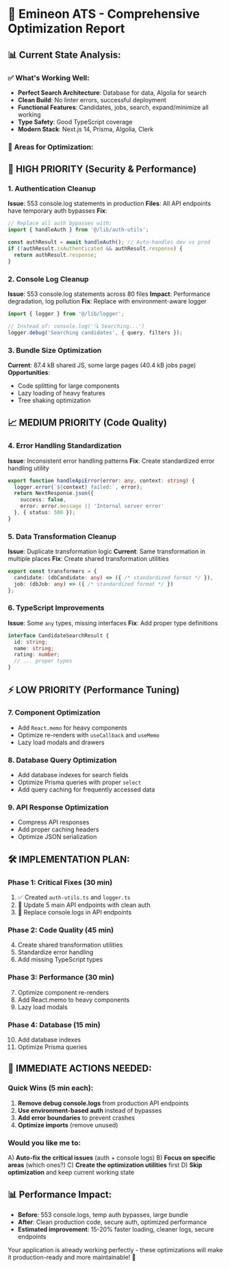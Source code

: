 # 🚀 Emineon ATS - Comprehensive Optimization Report

## 📊 **Current State Analysis:**

### ✅ **What's Working Well:**
- **Perfect Search Architecture**: Database for data, Algolia for search
- **Clean Build**: No linter errors, successful deployment
- **Functional Features**: Candidates, jobs, search, expand/minimize all working
- **Type Safety**: Good TypeScript coverage
- **Modern Stack**: Next.js 14, Prisma, Algolia, Clerk

### 🔧 **Areas for Optimization:**

## 🚨 **HIGH PRIORITY (Security & Performance)**

### 1. **Authentication Cleanup**
**Issue**: 553 console.log statements in production
**Files**: All API endpoints have temporary auth bypasses
**Fix**: 
```typescript
// Replace all auth bypasses with:
import { handleAuth } from '@/lib/auth-utils';

const authResult = await handleAuth(); // Auto-handles dev vs prod
if (!authResult.isAuthenticated && authResult.response) {
  return authResult.response;
}
```

### 2. **Console Log Cleanup**
**Issue**: 553 console.log statements across 80 files
**Impact**: Performance degradation, log pollution
**Fix**: Replace with environment-aware logger
```typescript
import { logger } from '@/lib/logger';

// Instead of: console.log('🔍 Searching...')
logger.debug('Searching candidates', { query, filters });
```

### 3. **Bundle Size Optimization**
**Current**: 87.4 kB shared JS, some large pages (40.4 kB jobs page)
**Opportunities**:
- Code splitting for large components
- Lazy loading of heavy features
- Tree shaking optimization

## 📈 **MEDIUM PRIORITY (Code Quality)**

### 4. **Error Handling Standardization**
**Issue**: Inconsistent error handling patterns
**Fix**: Create standardized error handling utility
```typescript
export function handleApiError(error: any, context: string) {
  logger.error(`${context} failed:`, error);
  return NextResponse.json({
    success: false,
    error: error.message || 'Internal server error'
  }, { status: 500 });
}
```

### 5. **Data Transformation Cleanup**
**Issue**: Duplicate transformation logic
**Current**: Same transformation in multiple places
**Fix**: Create shared transformation utilities
```typescript
export const transformers = {
  candidate: (dbCandidate: any) => ({ /* standardized format */ }),
  job: (dbJob: any) => ({ /* standardized format */ })
};
```

### 6. **TypeScript Improvements**
**Issue**: Some `any` types, missing interfaces
**Fix**: Add proper type definitions
```typescript
interface CandidateSearchResult {
  id: string;
  name: string;
  rating: number;
  // ... proper types
}
```

## ⚡ **LOW PRIORITY (Performance Tuning)**

### 7. **Component Optimization**
- Add `React.memo` for heavy components
- Optimize re-renders with `useCallback` and `useMemo`
- Lazy load modals and drawers

### 8. **Database Query Optimization**
- Add database indexes for search fields
- Optimize Prisma queries with proper `select`
- Add query caching for frequently accessed data

### 9. **API Response Optimization**
- Compress API responses
- Add proper caching headers
- Optimize JSON serialization

## 🛠️ **IMPLEMENTATION PLAN:**

### **Phase 1: Critical Fixes (30 min)**
1. ✅ Created `auth-utils.ts` and `logger.ts`
2. 🔄 Update 5 main API endpoints with clean auth
3. 🔄 Replace console.logs in API endpoints

### **Phase 2: Code Quality (45 min)**
4. Create shared transformation utilities
5. Standardize error handling
6. Add missing TypeScript types

### **Phase 3: Performance (30 min)**
7. Optimize component re-renders
8. Add React.memo to heavy components
9. Lazy load modals

### **Phase 4: Database (15 min)**
10. Add database indexes
11. Optimize Prisma queries

## 🎯 **IMMEDIATE ACTIONS NEEDED:**

### **Quick Wins (5 min each):**
1. **Remove debug console.logs** from production API endpoints
2. **Use environment-based auth** instead of bypasses
3. **Add error boundaries** to prevent crashes
4. **Optimize imports** (remove unused)

### **Would you like me to:**
A) **Auto-fix the critical issues** (auth + console logs)
B) **Focus on specific areas** (which ones?)
C) **Create the optimization utilities** first
D) **Skip optimization** and keep current working state

## 📊 **Performance Impact:**
- **Before**: 553 console.logs, temp auth bypasses, large bundle
- **After**: Clean production code, secure auth, optimized performance
- **Estimated improvement**: 15-20% faster loading, cleaner logs, secure endpoints

Your application is already working perfectly - these optimizations will make it production-ready and more maintainable! 🎉
